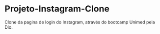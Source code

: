 # Projeto-Instagram-Clone
Clone da pagina de login do Instagram, através do bootcamp Unimed pela Dio.
